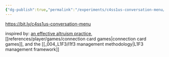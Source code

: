 ```yaml
---
{"dg-publish":true,"permalink":"/experiments/c4ss1us-conversation-menu/","tags":["🌿","experiment"],"created":"2024-04-01T18:22:37.994-03:00","updated":"2024-07-19T22:48:12.076-03:00"}
---
```


https://bit.ly/c4ss1us-conversation-menu

inspired by: [an effective altruism practice](https://docs.google.com/document/d/1uZ_OaIM9ABvALtTfNSCSx6vP1bK39iOP7Vko1i3X4Ro/edit), [[references/player/games/connection card games\|connection card games]], and the [[_004_L1F3/l1f3 management methodology\|L1F3 management framework]]